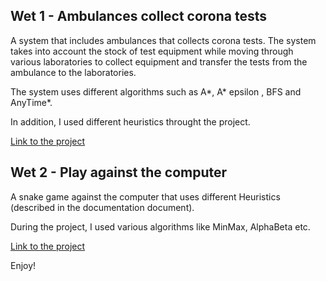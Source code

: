 ## Wet 1 - Ambulances collect corona tests
A system that includes ambulances that collects corona tests.
The system takes into account the stock of test equipment while moving through various laboratories to collect equipment and transfer the tests from the ambulance to the laboratories.

The system uses different algorithms such as A*, A* epsilon , BFS and AnyTime*.

In addition, I used different heuristics throught the project.

[Link to the project](https://github.com/eladaspis/Introduction_to_Artificial_Intelligence/tree/main/hw1)

## Wet 2 - Play against the computer

A snake game against the computer that uses different Heuristics (described in the documentation document).

During the project, I used various algorithms like MinMax, AlphaBeta etc.

[Link to the project](https://github.com/eladaspis/Introduction_to_Artificial_Intelligence/tree/main/hw2)

Enjoy!
